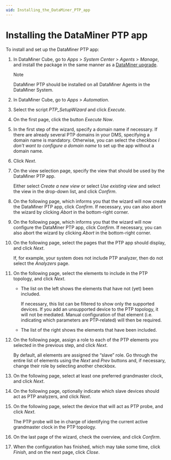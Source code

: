 ```yaml
---
uid: Installing_the_DataMiner_PTP_app
---
```


# Installing the DataMiner PTP app

To install and set up the DataMiner PTP app:

1. In DataMiner Cube, go to *Apps* > *System Center* > *Agents* > *Manage*, and install the package in the same manner as a [DataMiner upgrade](xref:Upgrading_a_DataMiner_Agent_in_System_Center).

   > [!NOTE]
   > DataMiner PTP should be installed on all DataMiner Agents in the DataMiner System.

1. In DataMiner Cube, go to *Apps* > *Automation*.

1. Select the script *PTP_SetupWizard* and click *Execute*.

1. On the first page, click the button *Execute Now*.

1. In the first step of the wizard, specify a domain name if necessary. If there are already several PTP domains in your DMS, specifying a domain name is mandatory. Otherwise, you can select the checkbox *I don't want to configure a domain name* to set up the app without a domain name.

1. Click *Next*.

1. On the view selection page, specify the view that should be used by the DataMiner PTP app.

   Either select *Create a new view* or select *Use existing view* and select the view in the drop-down list, and click *Confirm*.

1. On the following page, which informs you that the wizard will now create the DataMiner PTP app, click *Confirm*. If necessary, you can also abort the wizard by clicking *Abort* in the bottom-right corner.

1. On the following page, which informs you that the wizard will now configure the DataMiner PTP app, click *Confirm*. If necessary, you can also abort the wizard by clicking *Abort* in the bottom-right corner.

1. On the following page, select the pages that the PTP app should display, and click *Next*.

   If, for example, your system does not include PTP analyzer, then do not select the *Analyzers* page.

1. On the following page, select the elements to include in the PTP topology, and click *Next*.

   - The list on the left shows the elements that have not (yet) been included.

     If necessary, this list can be filtered to show only the supported devices. If you add an unsupported device to the PTP topology, it will not be mediated. Manual configuration of that element (i.e. indicating which parameters are PTP-related) will then be required.

   - The list of the right shows the elements that have been included.

1. On the following page, assign a role to each of the PTP elements you selected in the previous step, and click *Next*.

   By default, all elements are assigned the “slave” role. Go through the entire list of elements using the *Next* and *Prev* buttons and, if necessary, change their role by selecting another checkbox.

1. On the following page, select at least one preferred grandmaster clock, and click *Next*.

1. On the following page, optionally indicate which slave devices should act as PTP analyzers, and click *Next*.

1. On the following page, select the device that will act as PTP probe, and click *Next*.

   The PTP probe will be in charge of identifying the current active grandmaster clock in the PTP topology.

1. On the last page of the wizard, check the overview, and click *Confirm*.

1. When the configuration has finished, which may take some time, click *Finish*, and on the next page, click *Close*.
